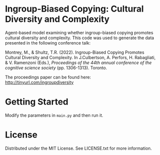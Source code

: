 # Ingroup-Biased Copying: Cultural Diversity and Complexity
Agent-based model examining whether ingroup-biased copying promotes cultural diversity and complexity. This code was used to generate the data presented in the following conference talk:

Montrey, M., & Shultz, T.R. (2022). Ingroup-Biased Copying Promotes Cultural Diversity and Complexity. In J.Culbertson, A. Perfors, H. Rabagliati, & V. Ramenzoni (Eds.), *Proceedings of the 44th annual conference of the cognitive science society* (pp. 1306-1313). Toronto.

The proceedings paper can be found here: http://tinyurl.com/ingroupdiversity

# Getting Started
Modify the parameters in `main.py` and then run it.

# License
Distributed under the MIT License. See LICENSE.txt for more information.
